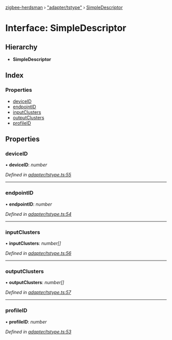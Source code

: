 [zigbee-herdsman](../README.md) › ["adapter/tstype"](../modules/_adapter_tstype_.md) › [SimpleDescriptor](_adapter_tstype_.simpledescriptor.md)

# Interface: SimpleDescriptor

## Hierarchy

* **SimpleDescriptor**

## Index

### Properties

* [deviceID](_adapter_tstype_.simpledescriptor.md#deviceid)
* [endpointID](_adapter_tstype_.simpledescriptor.md#endpointid)
* [inputClusters](_adapter_tstype_.simpledescriptor.md#inputclusters)
* [outputClusters](_adapter_tstype_.simpledescriptor.md#outputclusters)
* [profileID](_adapter_tstype_.simpledescriptor.md#profileid)

## Properties

###  deviceID

• **deviceID**: *number*

*Defined in [adapter/tstype.ts:55](https://github.com/Koenkk/zigbee-herdsman/blob/master/src/adapter/tstype.ts#L55)*

___

###  endpointID

• **endpointID**: *number*

*Defined in [adapter/tstype.ts:54](https://github.com/Koenkk/zigbee-herdsman/blob/master/src/adapter/tstype.ts#L54)*

___

###  inputClusters

• **inputClusters**: *number[]*

*Defined in [adapter/tstype.ts:56](https://github.com/Koenkk/zigbee-herdsman/blob/master/src/adapter/tstype.ts#L56)*

___

###  outputClusters

• **outputClusters**: *number[]*

*Defined in [adapter/tstype.ts:57](https://github.com/Koenkk/zigbee-herdsman/blob/master/src/adapter/tstype.ts#L57)*

___

###  profileID

• **profileID**: *number*

*Defined in [adapter/tstype.ts:53](https://github.com/Koenkk/zigbee-herdsman/blob/master/src/adapter/tstype.ts#L53)*
